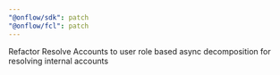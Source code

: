 ```yaml
---
"@onflow/sdk": patch
"@onflow/fcl": patch
---
```


Refactor Resolve Accounts to user role based async decomposition for resolving internal accounts
